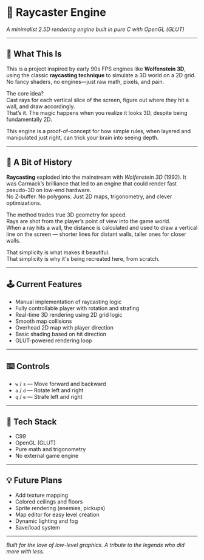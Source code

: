 # 🔺 Raycaster Engine  
*A minimalist 2.5D rendering engine built in pure C with OpenGL (GLUT)*

---

## 🧠 What This Is  
This is a project inspired by early 90s FPS engines like **Wolfenstein 3D**, using the classic **raycasting technique** to simulate a 3D world on a 2D grid.  
No fancy shaders, no engines—just raw math, pixels, and pain.

The core idea?  
Cast rays for each vertical slice of the screen, figure out where they hit a wall, and draw accordingly.  
That’s it. The magic happens when you realize it looks 3D, despite being fundamentally 2D.

This engine is a proof-of-concept for how simple rules, when layered and manipulated just right, can trick your brain into seeing depth.

---

## 📜 A Bit of History  
**Raycasting** exploded into the mainstream with *Wolfenstein 3D* (1992). It was Carmack’s brilliance that led to an engine that could render fast pseudo-3D on low-end hardware.  
No Z-buffer. No polygons. Just 2D maps, trigonometry, and clever optimizations.

The method trades true 3D geometry for speed.  
Rays are shot from the player’s point of view into the game world.  
When a ray hits a wall, the distance is calculated and used to draw a vertical line on the screen — shorter lines for distant walls, taller ones for closer walls.

That simplicity is what makes it beautiful.  
That simplicity is why it's being recreated here, from scratch.

---

## 🕹️ Current Features  
- Manual implementation of raycasting logic  
- Fully controllable player with rotation and strafing  
- Real-time 3D rendering using 2D grid logic  
- Smooth map collisions  
- Overhead 2D map with player direction  
- Basic shading based on hit direction  
- GLUT-powered rendering loop

---

## ⌨️ Controls  
- `w` / `s` — Move forward and backward  
- `a` / `d` — Rotate left and right  
- `q` / `e` — Strafe left and right

---

## 🧱 Tech Stack  
- C99  
- OpenGL (GLUT)  
- Pure math and trigonometry  
- No external game engine

---

## 💡 Future Plans  
- Add texture mapping  
- Colored ceilings and floors  
- Sprite rendering (enemies, pickups)  
- Map editor for easy level creation  
- Dynamic lighting and fog  
- Save/load system

---

*Built for the love of low-level graphics. A tribute to the legends who did more with less.*
